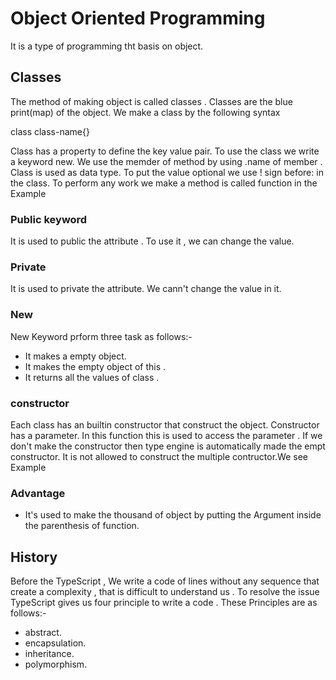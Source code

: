 # Object Oriented Programming 
 It is a type of programming tht basis on object.
 ## Classes
The method of making object is called classes . Classes are the blue print(map) of the object.
We make a class by the following syntax 
 
   class class-name{}

Class has a property to define the key value pair. To use the class we write a keyword new. 
We use the memder of method by using .name of member . Class is used as data type.
To put the value optional we use ! sign before: in the class.
To perform any work we make a method is called function in the Example
### Public keyword
It is used to public the attribute . To use it , we can change the value.
### Private 
It is used to private the attribute. We cann't change the value in it.
### New 
New Keyword prform three task as follows:-
- It makes a empty object.
- It makes the empty object of this .
- It returns all the values of class . 
### constructor
Each class has an builtin constructor that construct the object. Constructor has a parameter.
In this function this is  used to access the parameter  . 
If we don't make the constructor then type engine is automatically made the empt constructor.
It is not allowed to construct the multiple contructor.We see Example 
### Advantage
- It's used to make the thousand of object by putting the Argument inside the parenthesis of function. 
## History  
Before the TypeScript , We write a code of lines  without any sequence that create a complexity , that is difficult to understand us . To resolve the issue TypeScript gives us four principle to write a code . These Principles are as follows:-
- abstract.
- encapsulation.
- inheritance.
- polymorphism.


